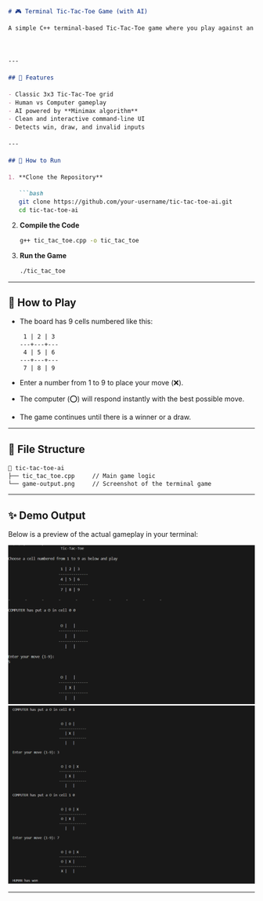 ````markdown
# 🎮 Terminal Tic-Tac-Toe Game (with AI)

A simple C++ terminal-based Tic-Tac-Toe game where you play against an intelligent computer using the Minimax algorithm. The computer always makes the optimal move – can you beat it?



---

## 🧠 Features

- Classic 3x3 Tic-Tac-Toe grid
- Human vs Computer gameplay
- AI powered by **Minimax algorithm**
- Clean and interactive command-line UI
- Detects win, draw, and invalid inputs

---

## 🚀 How to Run

1. **Clone the Repository**

   ```bash
   git clone https://github.com/your-username/tic-tac-toe-ai.git
   cd tic-tac-toe-ai
````

2. **Compile the Code**

   ```bash
   g++ tic_tac_toe.cpp -o tic_tac_toe
   ```

3. **Run the Game**

   ```bash
   ./tic_tac_toe
   ```

---

## 🎯 How to Play

* The board has 9 cells numbered like this:

  ```
   1 | 2 | 3
  ---+---+---
   4 | 5 | 6
  ---+---+---
   7 | 8 | 9
  ```

* Enter a number from 1 to 9 to place your move (❌).

* The computer (⭕) will respond instantly with the best possible move.

* The game continues until there is a winner or a draw.

---

## 📂 File Structure

```
📁 tic-tac-toe-ai
├── tic_tac_toe.cpp     // Main game logic
└── game-output.png     // Screenshot of the terminal game
```

---

## ✨ Demo Output

Below is a preview of the actual gameplay in your terminal:


![Screenshot1](Screenshot1.png)
![Screenshot2](Screenshot2.png)

---




